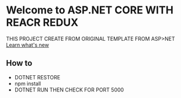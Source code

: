 # Welcome to ASP.NET CORE WITH REACR REDUX

THIS PROJECT CREATE FROM ORIGINAL TEMPLATE FROM ASP>NET [Learn what's new](http://go.microsoft.com/fwlink/?LinkId=518016)



## How to

*   DOTNET RESTORE
*   npm install
*   DOTNET RUN THEN CHECK FOR PORT 5000
